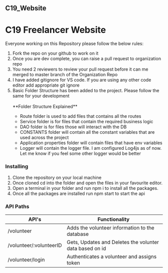 ## C19_Website
# C19  Freelancer Website<br/>  
Everyone working on this Repository please follow the below rules:
<ol>
<li>Fork the repo on your github to work on it</li>
<li>Once you are dev complete, you can raise a pull request to organization repo</li>
<li>You need 2 reviewers to review your pull request before it can me merged to master branch of the Organization Repo</li>
<li>I have added gitignore for VS code. If you are using any other code editor add appropriate git ignore</li>
<li> Basic Folder Structure has been added to the project. Please follow the same for your development</li>
<br>
**Folder Structure Explained**
<ul>
<li>Route folder is used to add files that contains all the routes</li>
<li>Service folder is for files that contain the required business logic </li>
<li> DAO folder is for files those will interact with the DB </li>
<li> CONSTANTS folder will contain all the constant variables that are used across the project </li>
<li> Application properties folder will contain files that have env variables </li>
<li> Logger will contain the logger file. I am configured Log4js as of now. Let me know if you feel some other logger would be better </li>
 
<ul>

</ol>


### Installing
 1. Clone the repository on your local machine
 2. Once cloned cd into the folder and open the files in your favourite editor.
 3. Open a terminal in your folder and run npm i to install all the packages.
 4. Once all the packages are installed run npm start to start the api

### API Paths

| API's                        | Functionality                                           |
| ---------------------------- |-------------------------------------------------------- | 
| /volunteer                   | Adds the volunteer information to the database          |
| /volunteer/:volunteerID      | Gets, Updates and Deletes the volunter data based on id |
| /volunteer/login             | Authenticates a volunteer and assigns token             |